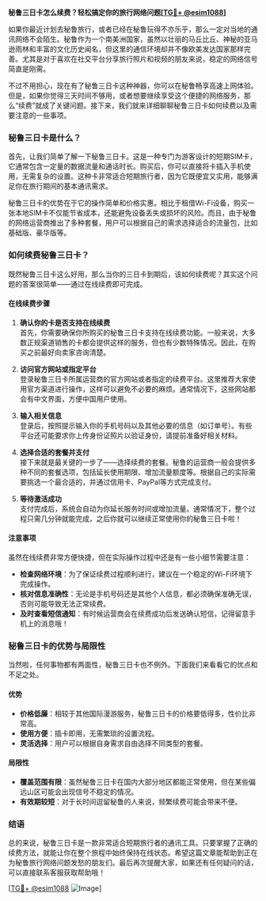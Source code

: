 **秘鲁三日卡怎么续费？轻松搞定你的旅行网络问题[[TG💪+ @esim1088](https://t.me/s/esim1088)]**

如果你最近计划去秘鲁旅行，或者已经在秘鲁玩得不亦乐乎，那么一定对当地的通讯网络不会陌生。秘鲁作为一个南美洲国家，虽然以壮丽的马丘比丘、神秘的亚马逊雨林和丰富的文化历史闻名，但这里的通信环境却并不像欧美发达国家那样完善。尤其是对于喜欢在社交平台分享旅行照片和视频的朋友来说，稳定的网络信号简直是刚需。

不过不用担心，现在有了秘鲁三日卡这种神器，你可以在秘鲁畅享高速上网体验。但是，如果你觉得三天时间不够用，或者想要继续享受这个便捷的网络服务，那么“续费”就成了关键问题。接下来，我们就来详细聊聊秘鲁三日卡如何续费以及需要注意的一些事项。

### 秘鲁三日卡是什么？

首先，让我们简单了解一下秘鲁三日卡。这是一种专门为游客设计的短期SIM卡，它通常包含一定量的数据流量和通话时长。购买后，你可以直接将卡插入手机使用，无需复杂的设置。这种卡非常适合短期旅行者，因为它既便宜又实用，能够满足你在旅行期间的基本通讯需求。

秘鲁三日卡的优势在于它的操作简单和价格实惠。相比于租借Wi-Fi设备，购买一张本地SIM卡不仅能节省成本，还能避免设备丢失或损坏的风险。而且，由于秘鲁的网络运营商推出了多种套餐，用户可以根据自己的需求选择适合的流量包，比如基础版、豪华版等。

### 如何续费秘鲁三日卡？

既然秘鲁三日卡这么好用，那么当你的三日卡到期后，该如何续费呢？其实这个问题的答案很简单——通过在线续费即可完成。

#### 在线续费步骤

1. **确认你的卡是否支持在线续费**  
   首先，你需要确保你所购买的秘鲁三日卡支持在线续费功能。一般来说，大多数正规渠道销售的卡都会提供这样的服务，但也有少数特殊情况。因此，在购买之前最好向卖家咨询清楚。

2. **访问官方网站或指定平台**  
   登录秘鲁三日卡所属运营商的官方网站或者指定的续费平台。这里推荐大家使用官方渠道进行操作，这样可以避免不必要的麻烦。通常情况下，这些网站都会有中文界面，方便中国用户使用。

3. **输入相关信息**  
   登录后，按照提示输入你的手机号码以及其他必要的信息（如订单号）。有些平台还可能要求你上传身份证照片以验证身份，请提前准备好相关材料。

4. **选择合适的套餐并支付**  
   接下来就是最关键的一步了——选择续费的套餐。秘鲁的运营商一般会提供多种不同的套餐选项，包括延长使用期限、增加流量额度等。根据自己的实际需要挑选一个最合适的，并通过信用卡、PayPal等方式完成支付。

5. **等待激活成功**  
   支付完成后，系统会自动为你延长服务时间或增加流量。通常情况下，整个过程只需几分钟就能完成，之后你就可以继续正常使用你的秘鲁三日卡啦！

#### 注意事项

虽然在线续费非常方便快捷，但在实际操作过程中还是有一些小细节需要注意：

- **检查网络环境**：为了保证续费过程顺利进行，建议在一个稳定的Wi-Fi环境下完成操作。
- **核对信息准确性**：无论是手机号码还是其他个人信息，都必须确保准确无误，否则可能导致无法正常续费。
- **及时查看短信通知**：有时候运营商会在续费成功后发送确认短信，记得留意手机上的消息哦！

### 秘鲁三日卡的优势与局限性

当然啦，任何事物都有两面性，秘鲁三日卡也不例外。下面我们来看看它的优点和不足之处。

#### 优势

- **价格低廉**：相较于其他国际漫游服务，秘鲁三日卡的价格要低得多，性价比非常高。
- **使用方便**：插卡即用，无需繁琐的设置流程。
- **灵活选择**：用户可以根据自身需求自由选择不同类型的套餐。

#### 局限性

- **覆盖范围有限**：虽然秘鲁三日卡在国内大部分地区都能正常使用，但在某些偏远山区可能会出现信号不稳定的情况。
- **有效期较短**：对于长时间逗留秘鲁的人来说，频繁续费可能会带来不便。

### 结语

总的来说，秘鲁三日卡是一款非常适合短期旅行者的通讯工具。只要掌握了正确的续费方法，就能让你在整个旅程中始终保持在线状态。希望这篇文章能帮助到正在为秘鲁旅行网络问题发愁的朋友们。最后再次提醒大家，如果还有任何疑问的话，可以直接联系客服获取帮助哦！

[[TG💪+ @esim1088](https://t.me/s/esim1088) ![Image](https://i.postimg.cc/4NQfJmqS/Snipaste-2025-05-13-00-14-12.png)]